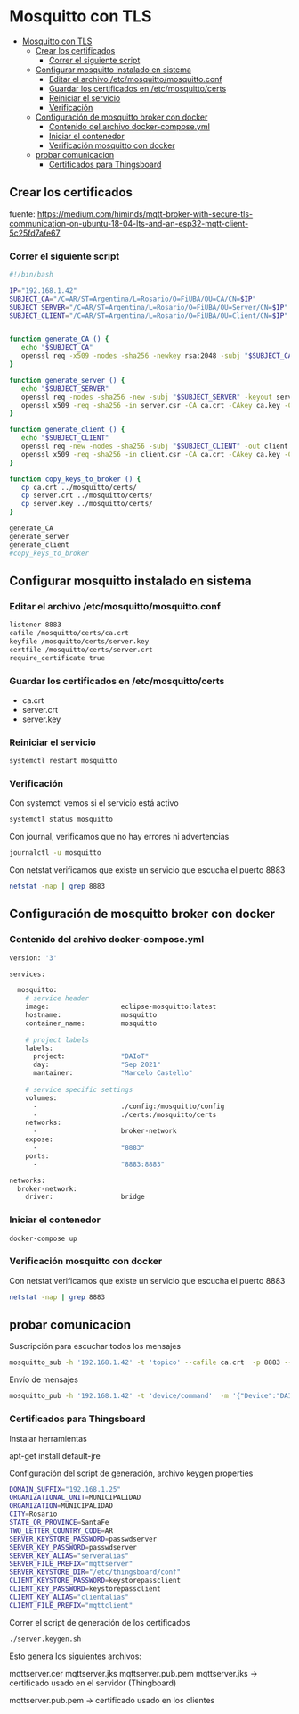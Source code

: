 

# Mosquitto con TLS
- [Mosquitto con TLS](#mosquitto-con-tls)
  - [Crear los certificados](#crear-los-certificados)
    - [Correr el siguiente script](#correr-el-siguiente-script)
  - [Configurar mosquitto instalado en sistema](#configurar-mosquitto-instalado-en-sistema)
    - [Editar el archivo /etc/mosquitto/mosquitto.conf](#editar-el-archivo-etcmosquittomosquittoconf)
    - [Guardar los certificados en /etc/mosquitto/certs](#guardar-los-certificados-en-etcmosquittocerts)
    - [Reiniciar el servicio](#reiniciar-el-servicio)
    - [Verificación](#verificación)
  - [Configuración de mosquitto broker con docker](#configuración-de-mosquitto-broker-con-docker)
    - [Contenido del archivo docker-compose.yml](#contenido-del-archivo-docker-composeyml)
    - [Iniciar el contenedor](#iniciar-el-contenedor)
    - [Verificación mosquitto con docker](#verificación-mosquitto-con-docker)
  - [probar comunicacion](#probar-comunicacion)
    - [Certificados para Thingsboard](#certificados-para-thingsboard)
## Crear los certificados
fuente:
https://medium.com/himinds/mqtt-broker-with-secure-tls-communication-on-ubuntu-18-04-lts-and-an-esp32-mqtt-client-5c25fd7afe67



### Correr el siguiente script
```sh
#!/bin/bash

IP="192.168.1.42"
SUBJECT_CA="/C=AR/ST=Argentina/L=Rosario/O=FiUBA/OU=CA/CN=$IP"
SUBJECT_SERVER="/C=AR/ST=Argentina/L=Rosario/O=FiUBA/OU=Server/CN=$IP"
SUBJECT_CLIENT="/C=AR/ST=Argentina/L=Rosario/O=FiUBA/OU=Client/CN=$IP"


function generate_CA () {
   echo "$SUBJECT_CA"
   openssl req -x509 -nodes -sha256 -newkey rsa:2048 -subj "$SUBJECT_CA"  -days 365 -keyout ca.key -out ca.crt
}

function generate_server () {
   echo "$SUBJECT_SERVER"
   openssl req -nodes -sha256 -new -subj "$SUBJECT_SERVER" -keyout server.key -out server.csr
   openssl x509 -req -sha256 -in server.csr -CA ca.crt -CAkey ca.key -CAcreateserial -out server.crt -days 365
}

function generate_client () {
   echo "$SUBJECT_CLIENT"
   openssl req -new -nodes -sha256 -subj "$SUBJECT_CLIENT" -out client.csr -keyout client.key 
   openssl x509 -req -sha256 -in client.csr -CA ca.crt -CAkey ca.key -CAcreateserial -out client.crt -days 365
}

function copy_keys_to_broker () {
   cp ca.crt ../mosquitto/certs/
   cp server.crt ../mosquitto/certs/
   cp server.key ../mosquitto/certs/
}

generate_CA
generate_server
generate_client
#copy_keys_to_broker
```

## Configurar mosquitto instalado en sistema
### Editar el archivo /etc/mosquitto/mosquitto.conf
```sh
listener 8883
cafile /mosquitto/certs/ca.crt
keyfile /mosquitto/certs/server.key
certfile /mosquitto/certs/server.crt
require_certificate true
```
### Guardar los certificados en /etc/mosquitto/certs
- ca.crt
- server.crt
- server.key

### Reiniciar el servicio
```sh
systemctl restart mosquitto
```
### Verificación

Con systemctl vemos si el servicio está activo

```sh 
systemctl status mosquitto
```

Con journal, verificamos que no hay errores ni advertencias
```sh
journalctl -u mosquitto
```

Con netstat verificamos que existe un servicio que escucha el puerto 8883
```sh
netstat -nap | grep 8883
```

## Configuración de mosquitto broker con docker

### Contenido del archivo docker-compose.yml
```sh
version: '3'

services:

  mosquitto:
    # service header
    image:                  eclipse-mosquitto:latest
    hostname:               mosquitto
    container_name:         mosquitto
    
    # project labels 
    labels: 
      project:              "DAIoT" 
      day:                  "Sep 2021" 
      mantainer:            "Marcelo Castello"
      
    # service specific settings
    volumes:
      -                     ./config:/mosquitto/config
      -                     ./certs:/mosquitto/certs
    networks:
      -                     broker-network 
    expose:
      -                     "8883"
    ports:
      -                     "8883:8883"

networks:
  broker-network:
    driver:                 bridge
```
### Iniciar el contenedor
```sh
docker-compose up
```
### Verificación mosquitto con docker

Con netstat verificamos que existe un servicio que escucha el puerto 8883
```sh
netstat -nap | grep 8883
```

## probar comunicacion

Suscripción para escuchar todos los mensajes
```sh
mosquitto_sub -h '192.168.1.42' -t 'topico' --cafile ca.crt  -p 8883 --cert client.crt --key client.key -v
```

Envío de mensajes
```sh
mosquitto_pub -h '192.168.1.42' -t 'device/command'  -m '{"Device":"DAIoT01","Command":"version"}' -p 8883 --cafile ca.crt --cert client.crt --key client.key
```


### Certificados para Thingsboard

Instalar herramientas

apt-get install default-jre

Configuración del script de generación, archivo keygen.properties

```sh
DOMAIN_SUFFIX="192.168.1.25"
ORGANIZATIONAL_UNIT=MUNICIPALIDAD
ORGANIZATION=MUNICIPALIDAD
CITY=Rosario
STATE_OR_PROVINCE=SantaFe
TWO_LETTER_COUNTRY_CODE=AR 
SERVER_KEYSTORE_PASSWORD=passwdserver
SERVER_KEY_PASSWORD=passwdserver
SERVER_KEY_ALIAS="serveralias"
SERVER_FILE_PREFIX="mqttserver"
SERVER_KEYSTORE_DIR="/etc/thingsboard/conf"
CLIENT_KEYSTORE_PASSWORD=keystorepassclient
CLIENT_KEY_PASSWORD=keystorepassclient
CLIENT_KEY_ALIAS="clientalias"
CLIENT_FILE_PREFIX="mqttclient"
```
Correr el script de generación de los certificados

```sh
./server.keygen.sh
```
Esto genera los siguientes archivos:

mqttserver.cer
mqttserver.jks
mqttserver.pub.pem
mqttserver.jks -> certificado usado en el servidor (Thingboard)

mqttserver.pub.pem -> certificado usado en los clientes



